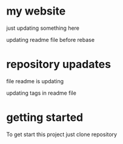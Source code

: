 # my website
just updating something here

updating readme file before rebase

# repository upadates
file readme is updating

updating tags in readme file

# getting started
To get start this project just clone repository
